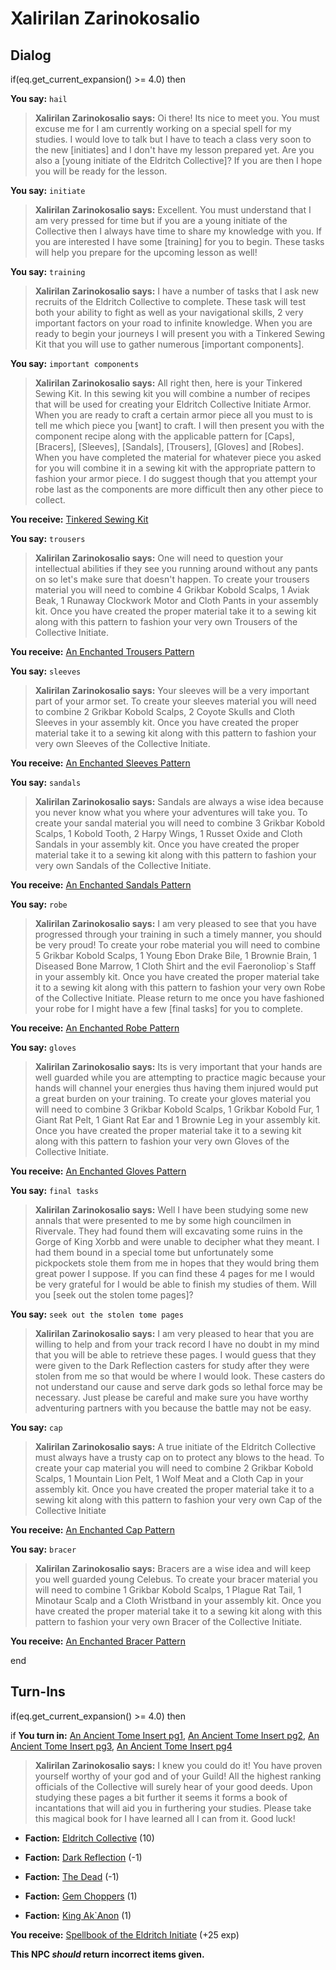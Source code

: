 # Xalirilan Zarinokosalio
## Dialog

if(eq.get_current_expansion() >= 4.0) then


**You say:** `hail`




>**Xalirilan Zarinokosalio says:** Oi there! Its nice to meet you. You must excuse me for I am currently working on a special spell for my studies. I would love to talk but I have to teach a class very soon to the new [initiates] and I don't have my lesson prepared yet. Are you also a [young initiate of the Eldritch Collective]? If you are then I hope you will be ready for the lesson.


**You say:** `initiate`




>**Xalirilan Zarinokosalio says:** Excellent. You must understand that I am very pressed for time but if you are a young initiate of the Collective then I always have time to share my knowledge with you. If you are interested I have some [training] for you to begin. These tasks will help you prepare for the upcoming lesson as well!


**You say:** `training`




>**Xalirilan Zarinokosalio says:** I have a number of tasks that I ask new recruits of the Eldritch Collective to complete. These task will test both your ability to fight as well as your navigational skills, 2 very important factors on your road to infinite knowledge. When you are ready to begin your journeys I will present you with a Tinkered Sewing Kit that you will use to gather numerous [important components].


**You say:** `important components`




>**Xalirilan Zarinokosalio says:** All right then, here is your Tinkered Sewing Kit. In this sewing kit you will combine a number of recipes that will be used for creating your Eldritch Collective Initiate Armor. When you are ready to craft a certain armor piece all you must to is tell me which piece you [want] to craft. I will then present you with the component recipe along with the applicable pattern for [Caps], [Bracers], [Sleeves], [Sandals], [Trousers], [Gloves] and [Robes]. When you have completed the material for whatever piece you asked for you will combine it in a sewing kit with the appropriate pattern to fashion your armor piece. I do suggest though that you attempt your robe last as the components are more difficult then any other piece to collect.



**You receive:**  [Tinkered Sewing Kit](/item/17256)


**You say:** `trousers`




>**Xalirilan Zarinokosalio says:** One will need to question your intellectual abilities if they see you running around without any pants on so let's make sure that doesn't happen. To create your trousers material you will need to combine 4 Grikbar Kobold Scalps, 1 Aviak Beak, 1 Runaway Clockwork Motor and Cloth Pants in your assembly kit. Once you have created the proper material take it to a sewing kit along with this pattern to fashion your very own Trousers of the Collective Initiate.



**You receive:**  [An Enchanted Trousers Pattern](/item/22587)


**You say:** `sleeves`




>**Xalirilan Zarinokosalio says:** Your sleeves will be a very important part of your armor set. To create your sleeves material you will need to combine 2 Grikbar Kobold Scalps, 2 Coyote Skulls and Cloth Sleeves in your assembly kit. Once you have created the proper material take it to a sewing kit along with this pattern to fashion your very own Sleeves of the Collective Initiate.



**You receive:**  [An Enchanted Sleeves Pattern](/item/22586)


**You say:** `sandals`




>**Xalirilan Zarinokosalio says:** Sandals are always a wise idea because you never know what you where your adventures will take you. To create your sandal material you will need to combine 3 Grikbar Kobold Scalps, 1 Kobold Tooth, 2 Harpy Wings, 1 Russet Oxide and Cloth Sandals in your assembly kit. Once you have created the proper material take it to a sewing kit along with this pattern to fashion your very own Sandals of the Collective Initiate.



**You receive:**  [An Enchanted Sandals Pattern](/item/22585)


**You say:** `robe`




>**Xalirilan Zarinokosalio says:** I am very pleased to see that you have progressed through your training in such a timely manner, you should be very proud! To create your robe material you will need to combine 5 Grikbar Kobold Scalps, 1 Young Ebon Drake Bile, 1 Brownie Brain, 1 Diseased Bone Marrow, 1 Cloth Shirt and the evil Faeronoliop\`s Staff in your assembly kit. Once you have created the proper material take it to a sewing kit along with this pattern to fashion your very own Robe of the Collective Initiate. Please return to me once you have fashioned your robe for I might have a few [final tasks] for you to complete.



**You receive:**  [An Enchanted Robe Pattern](/item/22589)


**You say:** `gloves`




>**Xalirilan Zarinokosalio says:** Its is very important that your hands are well guarded while you are attempting to practice magic because your hands will channel your energies thus having them injured would put a great burden on your training. To create your gloves material you will need to combine 3 Grikbar Kobold Scalps, 1 Grikbar Kobold Fur, 1 Giant Rat Pelt, 1 Giant Rat Ear and 1 Brownie Leg in your assembly kit. Once you have created the proper material take it to a sewing kit along with this pattern to fashion your very own Gloves of the Collective Initiate.



**You receive:**  [An Enchanted Gloves Pattern](/item/22588)


**You say:** `final tasks`




>**Xalirilan Zarinokosalio says:** Well I have been studying some new annals that were presented to me by some high councilmen in Rivervale. They had found them will excavating some ruins in the Gorge of King Xorbb and were unable to decipher what they meant. I had them bound in a special tome but unfortunately some pickpockets stole them from me in hopes that they would bring them great power I suppose. If you can find these 4 pages for me I would be very grateful for I would be able to finish my studies of them. Will you [seek out the stolen tome pages]?


**You say:** `seek out the stolen tome pages`




>**Xalirilan Zarinokosalio says:** I am very pleased to hear that you are willing to help and from your track record I have no doubt in my mind that you will be able to retrieve these pages. I would guess that they were given to the Dark Reflection casters for study after they were stolen from me so that would be where I would look. These casters do not understand our cause and serve dark gods so lethal force may be necessary. Just please be careful and make sure you have worthy adventuring partners with you because the battle may not be easy.


**You say:** `cap`




>**Xalirilan Zarinokosalio says:** A true initiate of the Eldritch Collective must always have a trusty cap on to protect any blows to the head. To create your cap material you will need to combine 2 Grikbar Kobold Scalps, 1 Mountain Lion Pelt, 1 Wolf Meat and a Cloth Cap in your assembly kit. Once you have created the proper material take it to a sewing kit along with this pattern to fashion your very own Cap of the Collective Initiate



**You receive:**  [An Enchanted Cap Pattern](/item/22583)


**You say:** `bracer`




>**Xalirilan Zarinokosalio says:** Bracers are a wise idea and will keep you well guarded young Celebus. To create your bracer material you will need to combine 1 Grikbar Kobold Scalps, 1 Plague Rat Tail, 1 Minotaur Scalp and a Cloth Wristband in your assembly kit. Once you have created the proper material take it to a sewing kit along with this pattern to fashion your very own Bracer of the Collective Initiate.



**You receive:**  [An Enchanted Bracer Pattern](/item/22584)

end

## Turn-Ins



if(eq.get_current_expansion() >= 4.0) then


if **You turn in:** [An Ancient Tome Insert pg1](/item/9116), [An Ancient Tome Insert pg2](/item/9117), [An Ancient Tome Insert pg3](/item/9118), [An Ancient Tome Insert pg4](/item/9119)



>**Xalirilan Zarinokosalio says:** I knew you could do it! You have proven yourself worthy of your god and of your Guild! All the highest ranking officials of the Collective will surely hear of your good deeds. Upon studying these pages a bit further it seems it forms a book of incantations that will aid you in furthering your studies. Please take this magical book for I have learned all I can from it. Good luck!



* __Faction:__ [Eldritch Collective](/faction/245) (10)



* __Faction:__ [Dark Reflection](/faction/238) (-1)



* __Faction:__ [The Dead](/faction/239) (-1)



* __Faction:__ [Gem Choppers](/faction/255) (1)



* __Faction:__ [King Ak`Anon](/faction/333) (1)



 **You receive:**  [Spellbook of the Eldritch Initiate](/item/9120) (+25 exp)


**This NPC *should* return incorrect items given.**
